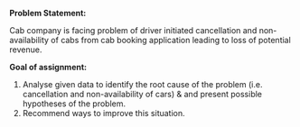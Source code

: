 **Problem Statement:**

Cab company is facing problem of driver initiated cancellation and non-availability of cabs from cab booking application leading to loss of potential revenue. 

**Goal of assignment:**

1. Analyse given data to identify the root cause of the problem (i.e. cancellation and non-availability of cars) & and present possible hypotheses of the problem.
2. Recommend ways to improve this situation.
